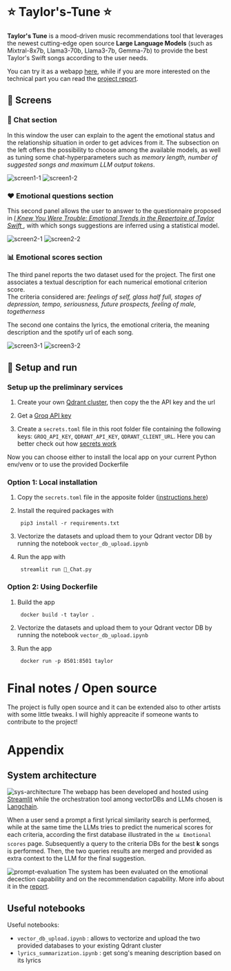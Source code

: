 # ⭐️ Taylor's-Tune ⭐️
**Taylor's Tune** is a mood-driven music recommendations tool that leverages the newest cutting-edge open source **Large Language Models** (such as Mixtral-8x7b, Llama3-70b, Llama3-7b, Gemma-7b) to provide the best Taylor's Swift songs according to the user needs.

You can try it as a webapp [here](https://taylors-tune.streamlit.app/), while if you are more interested on the technical part you can read the [project report](docs/Taylor_Tunes_Project_Report.pdf).

## 📸 Screens
### 💬 Chat section
In this window the user can explain to the agent the emotional status and the relationship situation in order to get advices from it.
The subsection on the left offers the possibility to choose among the available models, as well as tuning some chat-hyperparameters such as *memory length, number of suggested songs and maximum LLM output tokens*.

![screen1-1](media/webapp-screens/demo-page1-1.png)
![screen1-2](media/webapp-screens/demo-page1-2.png)

### ❤️ Emotional questions section
This second panel allows the user to answer to the questionnaire proposed in *[I Knew You Were Trouble: Emotional Trends in the Repertoire of Taylor Swift
](https://arxiv.org/abs/2103.16737)*, with which songs suggestions are inferred using a statistical model.

![screen2-1](media/webapp-screens/demo-page2-1.png)
![screen2-2](media/webapp-screens/demo-page2-2.png)

### 📊 Emotional scores section
The third panel reports the two dataset used for the project.
The first one associates a textual description for each numerical emotional criterion score. <br>
The criteria considered are: *feelings of self, glass half full, stages of depression, tempo, seriousness, future prospects, feeling of male, togetherness*

The second one contains the lyrics, the emotional criteria, the meaning description and the spotify url of each song.

![screen3-1](media/webapp-screens/demo-page3-1.png)
![screen3-2](media/webapp-screens/demo-page3-2.png)


## 🔨 Setup and run

### Setup up the preliminary services
1. Create your own [Qdrant cluster](https://qdrant.tech/documentation/cloud/create-cluster/), then copy the the API key and the url
2. Get a [Groq API key](https://console.groq.com/docs/quickstart)

3. Create a `secrets.toml` file in this root folder file containing the following keys: `GROQ_API_KEY`, `QDRANT_API_KEY`, `QDRANT_CLIENT_URL`. Here you can better check out how [secrets work](https://docs.streamlit.io/deploy/streamlit-community-cloud/deploy-your-app/secrets-management)

Now you can choose either to install the local app on your current Python env/venv or to use the provided Dockerfile

### Option 1: Local installation

1. Copy the `secrets.toml` file in the apposite folder ([instructions here](https://docs.streamlit.io/deploy/streamlit-community-cloud/deploy-your-app/secrets-management)) 

2. Install the required packages with 
        
        pip3 install -r requirements.txt

3. Vectorize the datasets and upload them to your Qdrant vector DB by running the notebook `vector_db_upload.ipynb` 

4. Run the app with
        
        streamlit run 💬_Chat.py

### Option 2: Using Dockerfile

1. Build the app

        docker build -t taylor .

2. Vectorize the datasets and upload them to your Qdrant vector DB by running the notebook `vector_db_upload.ipynb` 

3. Run the app

        docker run -p 8501:8501 taylor

# Final notes / Open source
The project is fully open source and it can be extended also to other artists with some little tweaks. 
I will highly appreacite if someone wants to contribute to the project!

# Appendix

## System architecture
![sys-architecture](media/design/sys-architecture.png)
The webapp has been developed and hosted using [Streamlit](https://streamlit.io/) while the orchestration tool among vectorDBs and LLMs chosen is [Langchain](https://python.langchain.com/docs/get_started/introduction).

When a user send a prompt a first lyrical similarity search is performed, while at the same time the LLMs tries to predict the numerical scores for each criteria, according the first database illustrated in the `📊 Emotional scores` page. Subsequently a query to the criteria DBs for the best **k** songs is performed. Then, the two queries results are merged and provided as extra context to the LLM for the final suggestion. 

![prompt-evaluation](media/design/prompt-evaluation.png)
The system has been evaluated on the emotional decection capability and on the recommendation capability. More info about it in the [report](docs/Taylor_Tunes_Project_Report.pdf). 

## Useful notebooks
Useful notebooks:
- `vector_db_upload.ipynb` : allows to vectorize and upload the two provided databases to your existing Qdrant cluster
- `lyrics_summarization.ipynb` : get song's meaning description based on its lyrics